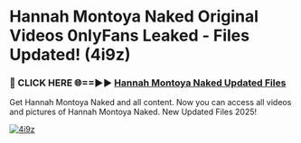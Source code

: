 # Hannah Montoya Naked Original Videos 0nlyFans Leaked - Files Updated! (4i9z)

<h3>🔴 CLICK HERE 🌐==►► <a href="https://tinyurl.com/up5wt9bj" rel="nofollow">Hannah Montoya Naked Updated Files</a></h3>

Get Hannah Montoya Naked and all content. Now you can access all videos and pictures of Hannah Montoya Naked. New Updated Files 2025!

[![4i9z](https://i.imgur.com/ABiUzMV.gif)](https://tinyurl.com/up5wt9bj)
